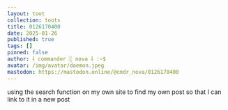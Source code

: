 ```yaml
---
layout: toot
collection: toots
title: 0126170400
date: 2025-01-26
published: true
tags: []
pinned: false
author: ⸸ commander ░ nova ⸸ :~$
avatar: /img/avatar/daemon.jpeg
mastodon: https://mastodon.online/@cmdr_nova/0126170400
---
```


using the search function on my own site to find my own post so that I can link to it in a new post
